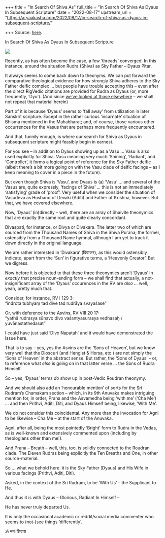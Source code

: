 +++
title = "In Search Of Shiva As"
full_title = "In Search Of Shiva As Dyaus In Subsequent Scripture"
date = "2022-08-17"
upstream_url = "https://aryaakasha.com/2022/08/17/in-search-of-shiva-as-dyaus-in-subsequent-scripture/"

+++
Source: [here](https://aryaakasha.com/2022/08/17/in-search-of-shiva-as-dyaus-in-subsequent-scripture/).

In Search Of Shiva As Dyaus In Subsequent Scripture

![](https://aryaakasha.files.wordpress.com/2022/08/shiva-vista_x6-1024x692-1.jpg?w=1024)

Recently, as has often become the case, a few ‘threads’ converged. In this instance, around the situation Rudra (Shiva) as Sky Father – Dyaus Pitar.

It always seems to come back down to theonyms. We can put forward the comparative theological evidence for how strongly Shiva adheres to the Sky Father deific complex … but people have trouble accepting this – even after the direct RigVedic citations are provided for Rudra as Dyaus (or, more frequently, ‘Dyu’). (And since [we’ve looked at those elsewhere](https://aryaakasha.com/2020/10/29/on-the-still-active-dyaus-pitar-of-the-indo-europeans-the-sky-father-still-roars-supreme/) – we shall not repeat that material herein)

Part of it is because ‘Dyaus’ seems to ‘fall away’ from utilization in later Sanskrit scripture. Except in the rather curious ‘incarnate’ situation of Bhisma mentioned in the Mahabharat; and, of course, those various other occurrences for the Vasus that are perhaps more frequently encountered.

And that, funnily enough, is where our search for Shiva as Dyaus in subsequent scripture might feasibly begin in earnest.

For you see – in addition to Dyaus showing up as a Vasu … Vasu is also used explicitly for Shiva. Vasu meaning very much ‘Shining’, ‘Radiant’, and ‘Controller’, it forms a logical point of reference for the Sky Father deific (albeit there’s a bit more going on with the Vasu clade of deific facings – as I keep meaning to cover in a piece in the future).

But even though Shiva is ‘Vasu’, and Dyaus is (a) ‘Vasu’ … and several of the Vasus are, quite expressly, ‘facings of Shiva’ … this is not an immediately ‘satisfying’ grade of ‘proof’. Very useful when we consider the situation of Vasudeva as Husband of Devaki (Aditi) and Father of Krishna, however. But that, we have covered elsewhere.

Now, ‘Dyaus’ (in)directly – well, there are an array of Shaivite theonymics that are exactly the same root and quite clearly concordant.

Divaspati, for instance, or Divya or Divakara. The latter two of which are sourced from the Thousand Names of Shiva in the Shiva Purana; the former, ostensibly from a Thousand Name hymnal, although I am yet to track it down directly in the original language.

We are rather interested in ‘Divakara’ (दिवाकर), as this would ostensibly indicate, apart from the ‘Sun’ in figurative terms, a ‘Heavenly Creator’. But we digress.

Now before it is objected to that these three theonymics aren’t ‘Dyaus’ in *exactly* that precise noun-ending form – we shall find that actually, a not-insignificant array of the ‘Dyaus’ occurences in the RV are *also* … well, yeah, pretty much that.

Consider, for instance, RV I 129 3:  
“indrota tubhyaṃ tad dive tad rudrāya svayaśase”

Or, with deference to the Asvins, RV VIII 20 17:  
“yathā rudrasya sūnavo divo vaśantyasurasya vedhasaḥ / yuvānastathedasat”

I could have just said ‘Divo Napatah’ and it would have demonstrated the issue here.

That is to say – yes, yes the Asvins are the ‘Sons of Heaven’, but we know very well that the Dioscuri (and Hengist & Horsa, etc.) are not simply the ‘Sons of Heaven’ in the abstract sense. But rather, the ‘Sons of Dyaus’ – or, to reference what *else* is going on in that latter verse … the Sons of Rudra Himself.

So – yes, ‘Dyaus’ terms *do* show up in post-Vedic Roudran theonymy.

And we should also add an ‘honourable mention’ of sorts for the Sri Rudram’s Chamakam section – which, in its 9th Anuvaka makes intriguing mention for, in order, Prana and the Asvamedha being ‘with me’ (‘Cha Me’) … and then Prithvi, Aditi, Diti, and Dyaus Himself being, likewise, ‘With Me’.

We do not consider this coincidental. Any more than the invocation for Agni to be likewise – Cha Me – at the start of the Anuvaka.

Agni, after all, being the most pointedly ‘Bright’ form to Rudra in the Vedas, as is well-known and extensively commented upon (including by theologians other than me!).

And Prana – Breath – well, this, too, is solidly connected to the Roudran clade. The Eleven Rudras being explicitly the Ten Breaths and One, in other source-material.

So … what we behold here: it is the Sky Father (Dyaus) and His Wife in various facings (Prithvi, Aditi, Diti).

Asked, in the context of the Sri Rudram, to be ‘With Us’ – the Supplicant to He.

And thus it is with Dyaus – Glorious, Radiant In Himself –

He has never truly departed Us.

It is only the occasional academic or reddit/social media commenter who seems to (not-)see things ‘differently’.

ॐ नमः शिवाय
